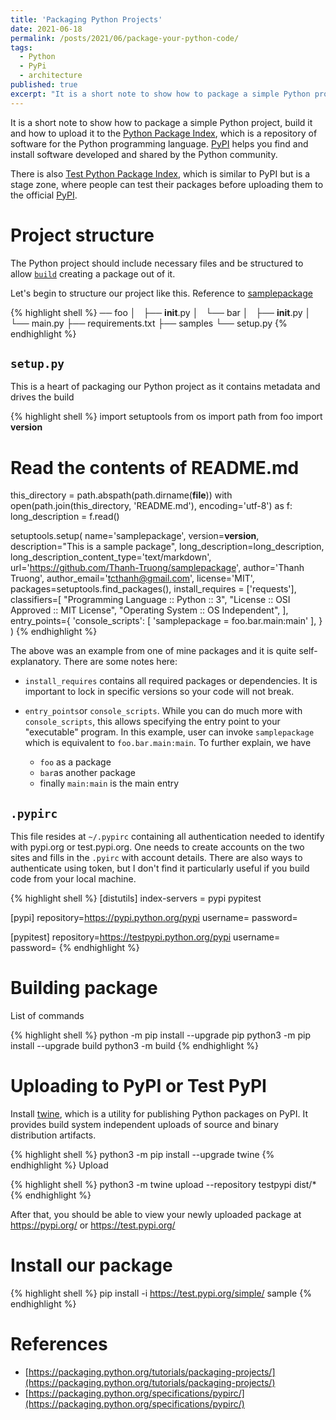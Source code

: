 ```yaml
---
title: 'Packaging Python Projects'
date: 2021-06-18
permalink: /posts/2021/06/package-your-python-code/
tags:
  - Python
  - PyPi
  - architecture
published: true
excerpt: "It is a short note to show how to package a simple Python project, build it and how to upload it to the [Python Package Index](https://pypi.org/), which is a repository of software for the Python programming language. [PyPI](https://pypi.org/) helps you find and install software developed and shared by the Python community."
---
```

It is a short note to show how to package a simple Python project, build it and how to upload it to the [Python Package Index](https://pypi.org/), which is a repository of software for the Python programming language. [PyPI](https://pypi.org/) helps you find and install software developed and shared by the Python community.

There is also [Test Python Package Index](https://test.pypi.org/), which is similar to PyPI but is a stage zone, where people can test their packages before uploading them to the official [PyPI](https://pypi.org/).


# Project structure

The Python project should include necessary files and be structured to allow [`build`](https://pypi.org/project/build/) creating a package out of it.

Let's begin to structure our project like this. Reference to [samplepackage](https://github.com/Thanh-Truong/samplepackage)

{% highlight shell %}
── foo
│   ├── __init__.py
│   └── bar
│       ├── __init__.py
│       └── main.py
├── requirements.txt
├── samples
└── setup.py
{% endhighlight %}

## `setup.py` 
This is a heart of packaging our Python project as it contains metadata and drives the build

{% highlight shell %}
import setuptools
from os import path
from foo import __version__

# Read the contents of README.md
this_directory = path.abspath(path.dirname(__file__))
with open(path.join(this_directory, 'README.md'), encoding='utf-8') as f:
    long_description = f.read()

setuptools.setup(
    name='samplepackage',
    version=__version__,
    description="This is a sample package",
    long_description=long_description,
    long_description_content_type='text/markdown',
    url='https://github.com/Thanh-Truong/samplepackage',
    author='Thanh Truong',
    author_email='tcthanh@gmail.com',
    license='MIT',
    packages=setuptools.find_packages(),
    install_requires = ['requests'],
    classifiers=[
        "Programming Language :: Python :: 3",
        "License :: OSI Approved :: MIT License",
        "Operating System :: OS Independent",
    ],
    entry_points={
        'console_scripts': [
            'samplepackage = foo.bar.main:main'
        ],
    }
)
{% endhighlight %}

The above was an example from one of mine packages and it is quite self-explanatory. There are some notes here:
  * `install_requires` contains all required packages or dependencies. It is important to lock in specific versions so your code will not break.

  * `entry_points`or `console_scripts`. While you can do much more with `console_scripts`, this allows specifying the entry point to your "executable" program. In this example, user can invoke `samplepackage` which is equivalent to `foo.bar.main:main`. To further explain, we have 
    * `foo` as a package
    * `bar`as another package
    * finally `main:main` is the main entry
  

## `.pypirc`
This file resides at `~/.pypirc` containing all authentication needed to identify with pypi.org or test.pypi.org. One needs to create accounts on the two sites and fills in the `.pyirc` with account details. There are also ways to authenticate using token, but I don't find it particularly useful if you build code from your local machine.

{% highlight shell %}
[distutils]
index-servers =
  pypi
  pypitest

[pypi]
repository=https://pypi.python.org/pypi
username=
password=

[pypitest]
repository=https://testpypi.python.org/pypi
username=
password=
{% endhighlight %}

# Building package

List of commands 

{% highlight shell %}
python -m pip install --upgrade pip
python3 -m pip install --upgrade build
python3 -m build
{% endhighlight %}

# Uploading to PyPI or Test PyPI

Install [twine](https://pypi.org/project/twine/), which is a utility for publishing Python packages on PyPI. It provides build system independent uploads of source and binary distribution artifacts.

{% highlight shell %}
python3 -m pip install --upgrade twine
{% endhighlight %}
Upload 

{% highlight shell %}
python3 -m twine upload --repository testpypi dist/*
{% endhighlight %}

After that, you should be able to view your newly uploaded package at https://pypi.org/ or https://test.pypi.org/

# Install our package

{% highlight shell %}
pip install -i https://test.pypi.org/simple/ sample
{% endhighlight %}

# References
- [https://packaging.python.org/tutorials/packaging-projects/](https://packaging.python.org/tutorials/packaging-projects/)
- [https://packaging.python.org/specifications/pypirc/](https://packaging.python.org/specifications/pypirc/)
